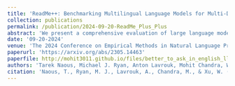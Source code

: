 ```yaml
---
title: 'ReadMe++: Benchmarking Multilingual Language Models for Multi-Domain Readability Assessment'
collection: publications
permalink: /publication/2024-09-20-ReadMe_Plus_Plus
abstract: 'We present a comprehensive evaluation of large language models for multilingual readability assessment. Existing evaluation resources lack domain and language diversity, limiting the ability for cross-domain and cross-lingual analyses. This paper introduces ReadMe++, a multilingual multi-domain dataset with human annotations of 9757 sentences in Arabic, English, French, Hindi, and Russian, collected from 112 different data sources. This benchmark will encourage research on developing robust multilingual readability assessment methods. Using ReadMe++, we benchmark multilingual and monolingual language models in the supervised, unsupervised, and few-shot prompting settings. The domain and language diversity in ReadMe++ enable us to test more effective few-shot prompting, and identify shortcomings in state-of-the-art unsupervised methods. Our experiments also reveal exciting results of superior domain generalization and enhanced cross-lingual transfer capabilities by models trained on ReadMe++.'
date: '09-20-2024'
venue: 'The 2024 Conference on Empirical Methods in Natural Language Processing (EMNLP 2024)'
paperurl: 'https://arxiv.org/abs/2305.14463'
paperfile: http://mohit3011.github.io/files/better_to_ask_in_english_llm.pdf
authors: 'Tarek Naous, Michael J. Ryan, Anton Lavrouk, Mohit Chandra, Wei Xu'
citation: 'Naous, T., Ryan, M. J., Lavrouk, A., Chandra, M., & Xu, W. (2023). ReadMe++: Benchmarking Multilingual Language Models for Multi-Domain Readability Assessment. arXiv preprint arXiv:2305.14463.'
---
```

